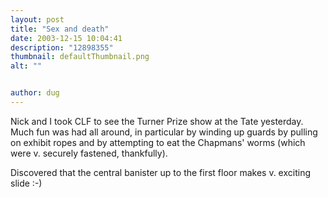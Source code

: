 ```yaml
---
layout: post
title: "Sex and death"
date: 2003-12-15 10:04:41
description: "12898355"
thumbnail: defaultThumbnail.png
alt: ""


author: dug
---
```


<p>Nick and I took <span class="caps">CLF </span>to see the Turner Prize show at the Tate yesterday. Much fun was had all around, in particular by winding up guards by pulling on exhibit ropes and by attempting to eat the Chapmans' worms (which were v. securely fastened, thankfully).</p>

<p>Discovered that the central banister up to the first floor makes v. exciting slide :-)</p>

